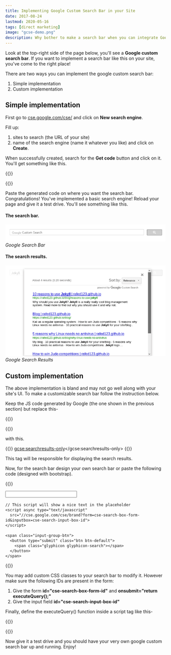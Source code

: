 ```yaml
---
title: Implementing Google Custom Search Bar in your Site
date: 2017-08-24
lastmod: 2020-05-16
tags: [direct marketing]
image: "gcse-demo.png"
description: Why bother to make a search bar when you can integrate Google's? Let me show you how.
---
```


Look at the top-right side of the page below, you'll see a **Google custom search bar**. If you want to implement a search bar like this on your site, you've come to the right place!

There are two ways you can implement the google custom search bar:
1. Simple implementation
2. Custom implementation

## Simple implementation

First go to [cse.google.com/cse/](https://cse.google.com/cse/) and click on **New search engine**.

Fill up:
1. sites to search (the URL of your site)
2. name of the search engine (name it whatever you like) and click on **Create**.

When successfully created, search for the **Get code** button and click on it. You'll get something like this.

{{<highlight javascript>}}
<script async src="https://cse.google.com/cse.js?cx=YOUR-CODE"></script>
<div class="gcse-search"></div>
{{</highlight>}}

Paste the generated code on where you want the search bar. Congratulations! You've implemented a basic search engine! Reload your page and give it a test drive. You'll see something like this.

#### The search bar.

![Google Search Bar](gsearch1.png)
*Google Search Bar*

#### The search results.

![Google Search Results](gsearch2.png)
*Google Search Results*

## Custom implementation

The above implementation is bland and may not go well along with your site's UI. To make a customizable search bar follow the instruction below.

Keep the JS code generated by Google (the one shown in the previous section) but replace this-

{{<highlight javascript>}}
<div class="gcse-search"></div>
{{</highlight>}}

with this.

{{<highlight javascript>}}
<gcse:searchresults-only></gcse:searchresults-only>
{{</highlight>}}

This tag will be responsible for displaying the search results.

Now, for the search bar design your own search bar or paste the following code (designed with bootstrap). 

{{<highlight html>}}
<form class="navbar-form navbar-right" id="cse-search-box-form-id" onsubmit="return executeQuery();" role="search">
  <div class="input-group"> 
    <input type="text" class="form-control" id="cse-search-input-box-id" size="25" autocomplete="off">
    
    // This script will show a nice text in the placeholder
    <script async type="text/javascript"
      src="//cse.google.com/cse/brand?form=cse-search-box-form-id&inputbox=cse-search-input-box-id">
    </script>
    
    <span class="input-group-btn">
      <button type="submit" class="btn btn-default">
        <span class="glyphicon glyphicon-search"></span>
      </button>
    </span>
  </div>
</form>
{{</highlight>}}

You may add custom CSS classes to your search bar to modify it. However make sure the following IDs are present in the form:
1. Give the form **id="cse-search-box-form-id"** and **onsubmit="return executeQuery();"**
2. Give the input field **id="cse-search-input-box-id"**

Finally, define the executeQuery() function inside a script tag like this-

{{<highlight javascript>}}
<script>
  function executeQuery() {
    var input = document.getElementById('cse-search-input-box-id');
    var element = google.search.cse.element.getElement('searchresults-only0');
    if (input.value == '') {
      element.clearAllResults();
    } else {
      element.execute(input.value);
    }
    return false;
  }
</script>
{{</highlight>}}

Now give it a test drive and you should have your very own google custom search bar up and running. Enjoy!
